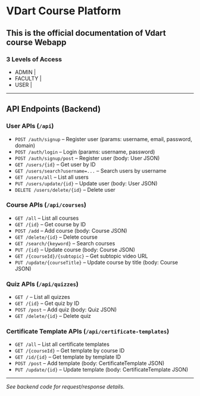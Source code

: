 # VDart Course Platform 

## This is the official documentation of Vdart course Webapp
### 3 Levels of Access
- ADMIN |
- FACULTY |
- USER   |

---

## API Endpoints (Backend)

### User APIs (`/api`)
- `POST /auth/signup` – Register user (params: username, email, password, domain)
- `POST /auth/login` – Login (params: username, password)
- `POST /auth/signup/post` – Register user (body: User JSON)
- `GET /users/{id}` – Get user by ID
- `GET /users/search?username=...` – Search users by username
- `GET /users/all` – List all users
- `PUT /users/update/{id}` – Update user (body: User JSON)
- `DELETE /users/delete/{id}` – Delete user

### Course APIs (`/api/courses`)
- `GET /all` – List all courses
- `GET /{id}` – Get course by ID
- `POST /add` – Add course (body: Course JSON)
- `GET /delete/{id}` – Delete course
- `GET /search/{keyword}` – Search courses
- `PUT /{id}` – Update course (body: Course JSON)
- `GET /{courseId}/{subtopic}` – Get subtopic video URL
- `PUT /update/{courseTitle}` – Update course by title (body: Course JSON)

### Quiz APIs (`/api/quizzes`)
- `GET /` – List all quizzes
- `GET /{id}` – Get quiz by ID
- `POST /post` – Add quiz (body: Quiz JSON)
- `GET /delete/{id}` – Delete quiz

### Certificate Template APIs (`/api/certificate-templates`)
- `GET /all` – List all certificate templates
- `GET /{courseId}` – Get template by course ID
- `GET /id/{id}` – Get template by template ID
- `POST /post` – Add template (body: CertificateTemplate JSON)
- `PUT /update/{id}` – Update template (body: CertificateTemplate JSON)

---

_See backend code for request/response details._


